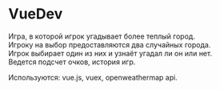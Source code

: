 # VueDev

Игра, в которой игрок угадывает более теплый город.   
Игроку на выбор предоставляются два случайных города.  
Игрок выбирает один из них и узнаёт угадал ли он или нет.  
Ведется подсчет очков, история игр.

Используются: vue.js, vuex, openweathermap api.  